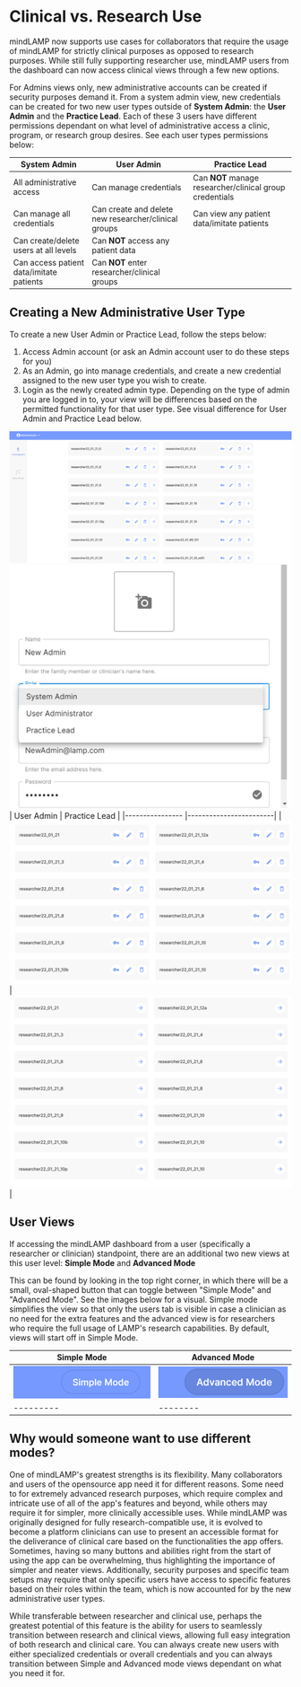 # Clinical vs. Research Use

mindLAMP now supports use cases for collaborators that require the usage of mindLAMP for strictly clinical purposes as opposed to research purposes. While still fully supporting researcher use, mindLAMP users from the dashboard can now access clinical views through a few new options.

For Admins views only, new administrative accounts can be created if security purposes demand it. From a system admin view, new credentials can be created for two new user types outside of **System Admin**: the **User Admin** and the **Practice Lead**. Each of these 3 users have different permissions dependant on what level of administrative access a clinic, program, or research group desires. See each user types permissions below:

| System Admin                  | User Admin             | Practice Lead              |  
|----------------               |------------------------| ---------------------------| 
| All administrative access     | Can manage credentials | Can **NOT** manage researcher/clinical group credentials |
| Can manage all credentials    | Can create and delete new researcher/clinical groups| Can view any patient data/imitate patients|
| Can create/delete users at all levels| Can **NOT** access any patient data|                     |
| Can access patient data/imitate patients  | Can **NOT** enter researcher/clinical groups|                     |

## Creating a New Administrative User Type
To create a new User Admin or Practice Lead, follow the steps below:

1. Access Admin account (or ask an Admin account user to do these steps for you)
1. As an Admin, go into manage credentials, and create a new credential assigned to the new user type you wish to create.
1. Login as the newly created admin type. Depending on the type of admin you are logged in to, your view will be differences based on the permitted functionality for that user type. See visual difference for User Admin and Practice Lead below.

![](assets/adminview.png)
![](assets/newadmin.png)
| User Admin                | Practice Lead          |
|----------------               |------------------------| 
| ![](assets/useradmin.png)   | ![](assets/practicelead.png) |

## User Views

If accessing the mindLAMP dashboard from a user (specifically a researcher or clinician) standpoint, there are an additional two new views at this user level: **Simple Mode** and **Advanced Mode**

This can be found by looking in the top right corner, in which there will be a small, oval-shaped button that can toggle between "Simple Mode" and "Advanced Mode". See the images below for a visual. Simple mode simplifies the view so that only the users tab is visible in case a clinician as no need for the extra features and the advanced view is for researchers who require the full usage of LAMP's research capabilities. By default, views will start off in Simple Mode.

| Simple Mode  | Advanced Mode |
| ----------- | ----------- |
| ![](assets/simple.png)      | ![](assets/advanced.png) |
|---------|--------|

## Why would someone want to use different modes?

One of mindLAMP's greatest strengths is its flexibility. Many collaborators and users of the opensource app need it for different reasons. Some need to for extremely advanced research purposes, which require complex and intricate use of all of the app's features and beyond, while others may require it for simpler, more clinically accessible uses. While mindLAMP was originally designed for fully research-compatible use, it is evolved to become a platform clinicians can use to present an accessible format for the deliverance of clinical care based on the functionalities the app offers. Sometimes, having so many buttons and abilities right from the start of using the app can be overwhelming, thus highlighting the importance of simpler and neater views. Additionally, security purposes and specific team setups may require that only specific users have access to specific features based on their roles within the team, which is now accounted for by the new administrative user types.

While transferable between researcher and clinical use, perhaps the greatest potential of this feature is the ability for users to seamlessly transition between research and clinical views, allowing full easy integration of both research and clinical care. You can always create new users with either specialized credentials or overall credentials and you can always transition between Simple and Advanced mode views dependant on what you need it for. 
